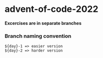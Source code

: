 # advent-of-code-2022

#### Excercises are in separate branches

### Branch naming convention
```
${day}-1 => easier version
${day}-2 => harder version
```
